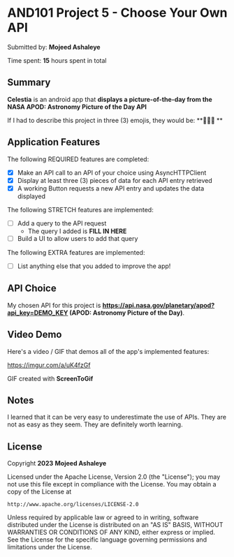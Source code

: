 <!-- (This is a comment) INSTRUCTIONS: Go through this page and fill out any **bolded** entries with their correct values.-->

# AND101 Project 5 - Choose Your Own API

Submitted by: **Mojeed Ashaleye**

Time spent: **15** hours spent in total

## Summary

**Celestia** is an android app that **displays a picture-of-the-day from the NASA APOD: Astronomy Picture of the Day API**

If I had to describe this project in three (3) emojis, they would be: **📱🔗🚀 **

## Application Features

<!-- (This is a comment) Please be sure to change the [ ] to [x] for any features you completed.  If a feature is not checked [x], you might miss the points for that item! -->

The following REQUIRED features are completed:

- [x] Make an API call to an API of your choice using AsyncHTTPClient
- [x] Display at least three (3) pieces of data for each API entry retrieved
- [x] A working Button requests a new API entry and updates the data displayed

The following STRETCH features are implemented:

- [ ] Add a query to the API request
  - The query I added is **FILL IN HERE**
- [ ] Build a UI to allow users to add that query

The following EXTRA features are implemented:

- [ ] List anything else that you added to improve the app!

## API Choice

My chosen API for this project is **https://api.nasa.gov/planetary/apod?api_key=DEMO_KEY (APOD: Astronomy Picture of the Day)**.

## Video Demo

Here's a video / GIF that demos all of the app's implemented features:

https://imgur.com/a/uK4fzGf  

GIF created with **ScreenToGif**

<!-- Recommended tools:
- [Kap](https://getkap.co/) for macOS
- [ScreenToGif](https://www.screentogif.com/) for Windows
- [peek](https://github.com/phw/peek) for Linux. -->

## Notes

I learned that it can be very easy to underestimate the use of APIs. They are not as easy as they seem. They are definitely worth learning.

## License

Copyright **2023** **Mojeed Ashaleye**

Licensed under the Apache License, Version 2.0 (the "License");
you may not use this file except in compliance with the License.
You may obtain a copy of the License at

    http://www.apache.org/licenses/LICENSE-2.0

Unless required by applicable law or agreed to in writing, software
distributed under the License is distributed on an "AS IS" BASIS,
WITHOUT WARRANTIES OR CONDITIONS OF ANY KIND, either express or implied.
See the License for the specific language governing permissions and
limitations under the License.
